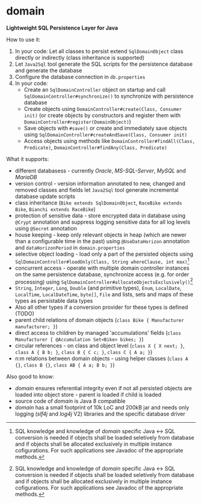 # domain
**Lightweight SQL Persistence Layer for Java**

How to use it:
1) In your code: Let all classes to persist extend `SqlDomainObject` class directly or indirectly (class inheritance is supported)
2) Let `Java2Sql` tool generate the SQL scripts for the persistence database and generate the database
4) Configure the database connection in `db.properties`
5) In your code:
   - Create an `SqlDomainController` object on startup and call `SqlDomainController#synchronize()` to synchronize with persistence database
   - Create objects using `DomainController#create(Class, Consumer init)` (or create objects by constructors and register them with `DomainController#register(DomainObject)`)
   - Save objects with `#save()` or create and immediately save objects using `SqlDomainController#createAndSave(Class, Consumer init)`
   - Access objects using methods like `DomainController#findAll(Class, Predicate)`, `DomainController#findAny(Class, Predicate)`

What it supports:
- different databasess - currently *Oracle*, *MS-SQL-Server*, *MySQL* and *MariaDB*
- version control - version information annotated to new, changed and removed classes and fields let `Java2Sql` tool generate incremental database update scripts 
- class inheritance (`Bike extends SqlDomainObject`, `RaceBike extends Bike`, `Bianchi extends RaceBike`)
- protection of sensitive data - store encrypted data in database using `@Crypt` annotation and suppress logging sensitive data for all log levels using `@Secret` annotation
- house keeping - keep only relevant objects in heap (which are newer than a configurable time in the past) using `@UseDataHorizon` annotation and `dataHorizonPeriod` in `domain.properties`  
- selective object loading - load only a part of the persisted objects using `SqlDomainController#loadOnly(Class, String whereClause, int max)`[^1]
- concurrent access - operate with multiple domain controller instances on the same persistence database, synchronize access (e.g. for order processing) using `SqlDomainController#allocateObjectsExclusively()`[^1]
- `String`, `Integer`, `Long`, `Double` (and primitive types), `Enum`, `LocalDate`, `LocalTime`, `LocalDateTime`, `byte[]`, `File` and lists, sets and maps of these types as persistable data types
- Also all other types if a conversion provider for these types is defined (TODO)
- parent child relations of domain objects (`class Bike { Manufacturer manufacturer; }`)
- direct access to children by managed 'accumulations' fields (`class Manufacturer { @Accumulation Set<Bike> bikes; }`)
- circular references - on class and object level (`class X { X next; }`, `class A { B b; }`, `class B { C c; }`, `class C { A a; }`)
- n:m relations between domain objects - using helper classes (`class A {}`, `class B {}`, `class AB { A a; B b; }`)

[^1]: SQL knowledge and knowledge of *domain* specific Java <-> SQL conversion is needed if objects shall be loaded seletively from database and if objects shall be allocated exclusively in multiple instance cofigurations. For such applications see Javadoc of the appropriate methods.

Also good to know:
- *domain* ensures referential integrity even if not all persisted objects are loaded into object store - parent is loaded if child is loaded
- source code of *domain* is Java 8 compatible
- *domain* has a small footprint of 10k LoC and 200kB jar and needs only logging (*slf4j* and *log4j* V2) libraries and the specific database driver
